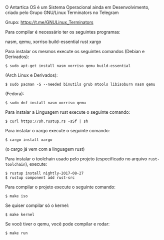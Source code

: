 O Antartica OS é um Sistema Operacional ainda em Desenvolvimento, criado pelo Grupo GNU/Linux Terminators no Telegram

Grupo: https://t.me/GNULinux_Terminators

Para compilar é necessário ter os seguintes programas:

nasm, qemu, xorriso build-essential rust xargo

Para instalar os mesmos execute os seguintes comandos (Debian e Derivados):

    $ sudo apt-get install nasm xorriso qemu build-essential

(Arch Linux e Derivados):

    $ sudo pacman -S --needed binutils grub mtools libisoburn nasm qemu

(Fedora):

    $ sudo dnf install nasm xorriso qemu

Para instalar a Linguagem rust execute o seguinte comando:

    $ curl https://sh.rustup.rs -sSf | sh

Para instalar o xargo execute o seguinte comando:

    $ cargo install xargo

(o cargo já vem com a linguagem rust)

Para instalar o toolchain usado pelo projeto (especificado no arquivo
`rust-toolchain`), execute:

    $ rustup install nightly-2017-08-27
	$ rustup component add rust-src

Para compilar o projeto execute o seguinte comando:

    $ make iso

Se quiser compilar só o kernel:

    $ make kernel

Se você tiver o qemu, você pode compilar e rodar:

    $ make run
